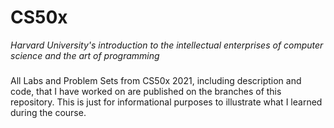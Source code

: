 # CS50x
 *Harvard University's introduction to the intellectual enterprises of computer science and the art of programming*
###  
###  
###  
All Labs and Problem Sets from CS50x 2021, including description and code, that I have worked on are published on the branches of this repository. This is just for informational purposes to illustrate what I learned during the course.
